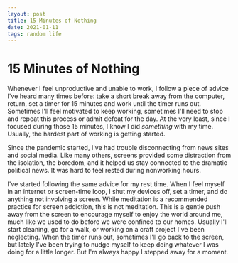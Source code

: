 ```yaml
---
layout: post
title: 15 Minutes of Nothing
date: 2021-01-11
tags: random life
---
```


# 15 Minutes of Nothing

Whenever I feel unproductive and unable to work, I follow a piece of advice I've heard many times before: take a short break away from the computer, return, set a timer for 15 minutes and work until the timer runs out. Sometimes I'll feel motivated to keep working, sometimes I'll need to stop and repeat this process or admit defeat for the day. At the very least, since I focused during those 15 minutes, I know I did _something_ with my time. Usually, the hardest part of working is getting started.

Since the pandemic started, I've had trouble disconnecting from news sites and social media. Like many others, screens provided some distraction from the isolation, the boredom, and it helped us stay connected to the dramatic political news. It was hard to feel rested during nonworking hours.

I've started following the same advice for my rest time. When I feel myself in an internet or screen-time loop, I shut my devices off, set a timer, and do anything not involving a screen. While meditation is a recommended practice for screen addiction, this is not meditation. This is a gentle push away from the screen to encourage myself to enjoy the world around me, much like we used to do before we were confined to our homes. Usually I'll start cleaning, go for a walk, or working on a craft project I've been neglecting. When the timer runs out, sometimes I'll go back to the screen, but lately I've been trying to nudge myself to keep doing whatever I was doing for a little longer. But I'm always happy I stepped away for a moment.